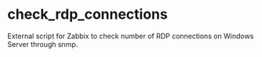 # check_rdp_connections
External script for Zabbix to check number of RDP connections on Windows Server through snmp.
